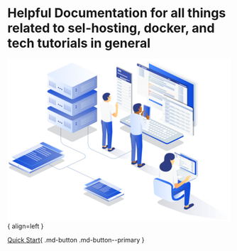 # Helpful Documentation for all things related to sel-hosting, docker, and tech tutorials in general



![illustration.png](assets/images/illustration.png){ align=left }


[Quick Start](#){ .md-button .md-button--primary }
